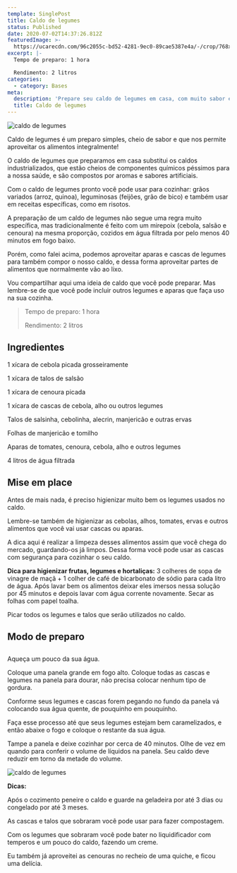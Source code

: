 ```yaml
---
template: SinglePost
title: Caldo de legumes
status: Published
date: 2020-07-02T14:37:26.812Z
featuredImage: >-
  https://ucarecdn.com/96c2055c-bd52-4281-9ec0-89cae5387e4a/-/crop/768x517/0,108/-/preview/
excerpt: |-
  Tempo de preparo: 1 hora 

  Rendimento: 2 litros
categories:
  - category: Bases
meta:
  description: 'Prepare seu caldo de legumes em casa, com muito sabor e saúde!'
  title: Caldo de legumes
---
```

![caldo de legumes](https://ucarecdn.com/9b98e06f-dca1-4040-b89b-58ffa4052724/-/crop/768x832/0,97/-/preview/)

Caldo de legumes é um preparo simples, cheio de sabor e que nos permite aproveitar os alimentos integralmente! 



O caldo de legumes que preparamos em casa substitui os caldos industrializados, que estão cheios de componentes químicos péssimos para a nossa saúde, e são compostos por aromas e sabores artificiais. 



Com o caldo de legumes pronto você pode usar para cozinhar: grãos variados (arroz, quinoa), leguminosas (feijões, grão de bico) e também usar em receitas específicas, como em risotos. 



A preparação de um caldo de legumes não segue uma regra muito específica, mas tradicionalmente é feito com um mirepoix (cebola, salsão e cenoura) na mesma proporção, cozidos em água filtrada por pelo menos 40 minutos em fogo baixo. 



Porém, como falei acima, podemos aproveitar aparas e cascas de legumes para também compor o nosso caldo, e dessa forma aproveitar partes de alimentos que normalmente vão ao lixo. 



Vou compartilhar aqui uma ideia de caldo que você pode preparar. Mas lembre-se de que você pode incluir outros legumes e aparas que faça uso na sua cozinha. 

> Tempo de preparo: 1 hora 
>
> 
>
> Rendimento: 2 litros 



## Ingredientes 



1 xícara de cebola picada grosseiramente 



1 xícara de talos de salsão 



1 xícara de cenoura picada  



1 xícara de cascas de cebola, alho ou outros legumes 



Talos de salsinha, cebolinha, alecrin, manjericão e outras ervas 



Folhas de manjericão e tomilho 



Aparas de tomates, cenoura, cebola, alho e outros legumes 



4 litros de água filtrada 



 



## Mise em place 



Antes de mais nada, é preciso higienizar muito bem os legumes usados no caldo. 



Lembre-se também de higienizar as cebolas, alhos, tomates, ervas e outros alimentos que você vai usar cascas ou aparas. 



A dica aqui é realizar a limpeza desses alimentos assim que você chega do mercado, guardando-os já limpos. Dessa forma você pode usar as cascas com segurança para cozinhar o seu caldo. 



**Dica para higienizar frutas, legumes e hortaliças:** 3 colheres de sopa de vinagre de maçã + 1 colher de café de bicarbonato de sódio para cada litro de água. Após lavar bem os alimentos deixar eles imersos nessa solução por 45 minutos e depois lavar com água corrente novamente. Secar as folhas com papel toalha. 



Picar todos os legumes e talos que serão utilizados no caldo. 







 



## Modo de preparo 

## 

Aqueça um pouco da sua água.  



Coloque uma panela grande em fogo alto. Coloque todas as cascas e legumes na panela para dourar, não precisa colocar nenhum tipo de gordura. 



Conforme seus legumes e cascas forem pegando no fundo da panela vá colocando sua água quente, de pouquinho em pouquinho. 



Faça esse processo até que seus legumes estejam bem caramelizados, e então abaixe o fogo e coloque o restante da sua água.  



Tampe a panela e deixe cozinhar por cerca de 40 minutos. Olhe de vez em quando para conferir o volume de líquidos na panela. Seu caldo deve reduzir em torno da metade do volume. 



![caldo de legumes](https://ucarecdn.com/65bd20f5-99e2-48b7-81e5-2f3b4f641eca/-/crop/768x853/0,171/-/preview/)

**Dicas:** 



Após o cozimento peneire o caldo e guarde na geladeira por até 3 dias ou congelado por até 3 meses. 



As cascas e talos que sobraram você pode usar para fazer compostagem.  



Com os legumes que sobraram você pode bater no liquidificador com temperos e um pouco do caldo, fazendo um creme.  



Eu também já aproveitei as cenouras no recheio de uma quiche, e ficou uma delícia.
